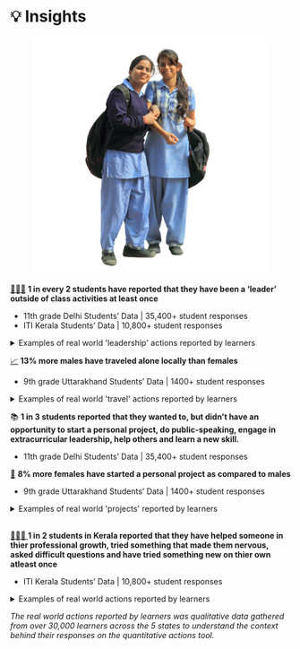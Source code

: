 # 💡 Insights

<div align="left" data-full-width="true">

<figure><img src="../../.gitbook/assets/31.png" alt=""><figcaption></figcaption></figure>

</div>

[🧑‍🤝‍🧑](https://emojipedia.org/people-holding-hands) **1 in every 2 students have reported that they have been a ‘leader’ outside of class activities at least once**

* 11th grade Delhi Students’ Data | 35,400+ student responses
* ITI Kerala Students’ Data | 10,800+ student responses

<details>

<summary>Examples of real world 'leadership' actions reported by learners</summary>

* Captaining sports teams - cricket, football, etc,&#x20;
* Cultural - dance, music, poem recitation&#x20;
* Extra curriculars - Clubs and organisations, student elections
* Positions of Civic Responsibility - NSS, NCC, SFI (Students' Federation of India)

</details>



[📈](https://emojipedia.org/chart-increasing) **13% more males have traveled alone locally than females**&#x20;

* 9th grade Uttarakhand Students’ Data | 1400+ student responses

<details>

<summary>Examples of real world 'travel' actions reported by learners</summary>

* Sightseeing and Leisure - Exploring parks&#x20;
* Visiting family relatives and family events
* Solo shopping and market exploration

</details>



📚 **1 in 3 students reported that they wanted to, but didn’t have an opportunity to start a personal project, do public-speaking, engage in extracurricular leadership, help others and learn a new skill.**

* 11th grade Delhi Students’ Data | 35,400+ student responses



[👩](https://emojipedia.org/woman) **8% more females have started a personal project as compared to males**

* 9th grade Uttarakhand Students’ Data | 1400+ student responses

<details>

<summary>Examples of real world 'projects' reported by learners</summary>

A majority of females indicated that they have embraced creating handmade items and engaging in crafts, such as art projects, jewelry design, and home decor, as their personal pursuits.

</details>

[\
🧑‍🤝‍🧑 ](https://emojipedia.org/people-holding-hands)**1 in 2 students in Kerala reported that they have helped someone in thier professional growth, tried something that made them nervous, asked difficult questions and have tried something new on thier own atleast once**

* ITI Kerala Students’ Data | 10,800+ student responses

<details>

<summary>Examples of real world actions reported by learners</summary>

* Academic assistance: Helping with tutoring, explaining concepts, homework, assignments,
* Career guidance:  Offering guidance on career paths, professions, job markets, resume writing, and interview preparation
* Other: Providing emotional support, personal advice

</details>



_The real world actions reported by learners was qualitative data gathered from over 30,000 learners across the 5 states to understand the context behind their responses on the quantitative actions tool._
